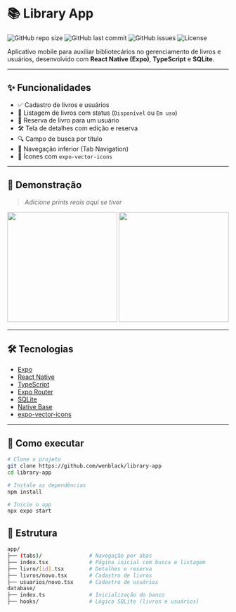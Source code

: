 # 📚 Library App

![GitHub repo size](https://img.shields.io/github/repo-size/wenblack/library-app)
![GitHub last commit](https://img.shields.io/github/last-commit/wenblack/library-app)
![GitHub issues](https://img.shields.io/github/issues/wenblack/library-app)
![License](https://img.shields.io/github/license/wenblack/library-app)

Aplicativo mobile para auxiliar bibliotecários no gerenciamento de livros e usuários, desenvolvido com **React Native (Expo)**, **TypeScript** e **SQLite**.

---

## ✨ Funcionalidades

- ✅ Cadastro de livros e usuários
- 📖 Listagem de livros com status (`Disponível` ou `Em uso`)
- 🔄 Reserva de livro para um usuário
- 🛠️ Tela de detalhes com edição e reserva
- 🔍 Campo de busca por título
- 🧭 Navegação inferior (Tab Navigation)
- 🎨 Ícones com `expo-vector-icons`

---

## 📸 Demonstração

> _Adicione prints reais aqui se tiver_

<img src="assets/screenshots/home.png" width="250" /> <img src="assets/screenshots/book-details.png" width="250" />

---

## 🛠️ Tecnologias

- [Expo](https://expo.dev/)
- [React Native](https://reactnative.dev/)
- [TypeScript](https://www.typescriptlang.org/)
- [Expo Router](https://expo.github.io/router/)
- [SQLite](https://docs.expo.dev/versions/latest/sdk/sqlite/)
- [Native Base](https://nativebase.io/)
- [expo-vector-icons](https://icons.expo.fyi/)

---

## 🚀 Como executar

```bash
# Clone o projeto
git clone https://github.com/wenblack/library-app
cd library-app

# Instale as dependências
npm install

# Inicie o app
npx expo start
```

## 📁 Estrutura

```bash
app/
├── (tabs)/               # Navegação por abas
├── index.tsx             # Página inicial com busca e listagem
├── livro/[id].tsx        # Detalhes e reserva
├── livros/novo.tsx       # Cadastro de livros
├── usuarios/novo.tsx     # Cadastro de usuários
database/
├── index.ts              # Inicialização do banco
├── hooks/                # Lógica SQLite (livros e usuários)
```
